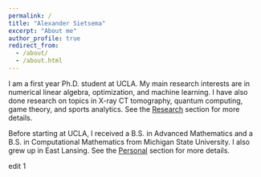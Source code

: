 ```yaml
---
permalink: /
title: "Alexander Sietsema"
excerpt: "About me"
author_profile: true
redirect_from: 
  - /about/
  - /about.html
---
```


I am a first year Ph.D. student at UCLA. My main research interests are in numerical linear algebra, optimization, and machine learning. I have also done research on topics in X-ray CT tomography, quantum computing, game theory, and sports analytics. See the [Research](https://alexandersietsema.github.io/research/) section for more details.

Before starting at UCLA, I received a B.S. in Advanced Mathematics and a B.S. in Computational Mathematics from Michigan State University. I also grew up in East Lansing. See the [Personal](https://alexandersietsema.github.io/personal/) section for more details.

edit 1